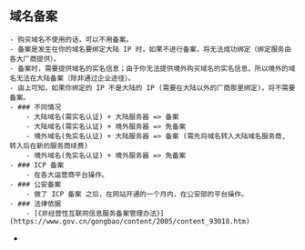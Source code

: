 ## 域名备案
	- 购买域名不使用的话，可以不用备案。
	- 备案是发生在你的域名要绑定大陆 IP 时，如果不进行备案，将无法成功绑定（绑定服务由各大厂商提供）。
	- 备案时，需要提供域名的实名信息；由于你无法提供境外购买域名的实名信息，所以境外的域名无法在大陆备案（除非通过企业途径）。
	- 由上可知，如果你绑定的 IP 不是大陆的 IP (需要在大陆以外的厂商那里绑定)，将不需要备案。
	- ### 不同情况
		- 大陆域名(需实名认证) + 大陆服务器 => 备案
		- 大陆域名(需实名认证) + 境外服务器 => 免备案
		- 境外域名(免实名认证) + 大陆服务器 => 备案 (需先将域名转入大陆域名服务商, 转入后在新的服务商续费)
		- 境外域名(免实名认证) + 境外服务器 => 免备案
	- ### ICP 备案
		- 在各大运营商平台操作。
	- ### 公安备案
		- 做了 ICP 备案 之后，在网站开通的一个月内，在公安部的平台操作。
	- ### 法律依据
		- [《非经营性互联网信息服务备案管理办法》](https://www.gov.cn/gongbao/content/2005/content_93018.htm)
-